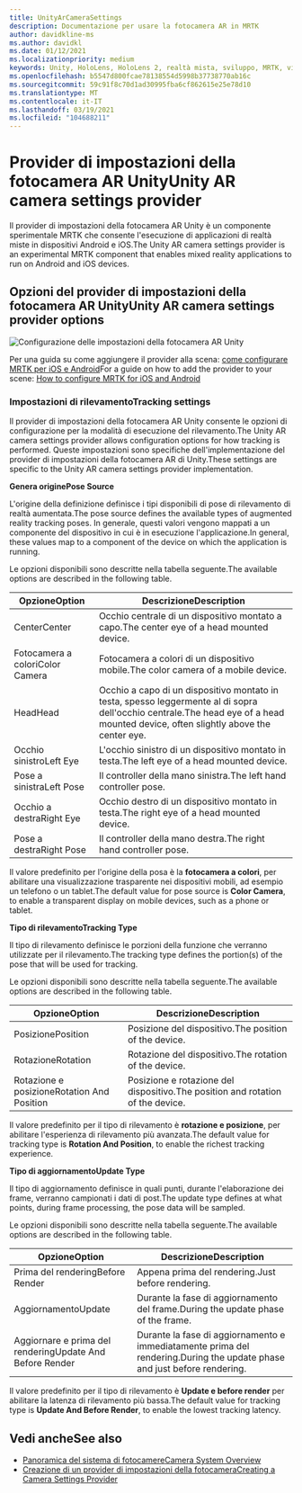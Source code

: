 ```yaml
---
title: UnityArCameraSettings
description: Documentazione per usare la fotocamera AR in MRTK
author: davidkline-ms
ms.author: davidkl
ms.date: 01/12/2021
ms.localizationpriority: medium
keywords: Unity, HoloLens, HoloLens 2, realtà mista, sviluppo, MRTK, videocamera AR,
ms.openlocfilehash: b5547d800fcae78138554d5998b37738770ab16c
ms.sourcegitcommit: 59c91f8c70d1ad30995fba6cf862615e25e78d10
ms.translationtype: MT
ms.contentlocale: it-IT
ms.lasthandoff: 03/19/2021
ms.locfileid: "104688211"
---
```

# <a name="unity-ar-camera-settings-provider"></a><span data-ttu-id="a4234-104">Provider di impostazioni della fotocamera AR Unity</span><span class="sxs-lookup"><span data-stu-id="a4234-104">Unity AR camera settings provider</span></span>

<span data-ttu-id="a4234-105">Il provider di impostazioni della fotocamera AR Unity è un componente sperimentale MRTK che consente l'esecuzione di applicazioni di realtà miste in dispositivi Android e iOS.</span><span class="sxs-lookup"><span data-stu-id="a4234-105">The Unity AR camera settings provider is an experimental MRTK component that enables mixed reality applications to run on Android and iOS devices.</span></span>

## <a name="unity-ar-camera-settings-provider-options"></a><span data-ttu-id="a4234-106">Opzioni del provider di impostazioni della fotocamera AR Unity</span><span class="sxs-lookup"><span data-stu-id="a4234-106">Unity AR camera settings provider options</span></span>

![Configurazione delle impostazioni della fotocamera AR Unity](../Images/CameraSystem/UnityArSettingsConfiguration.png)

<span data-ttu-id="a4234-108">Per una guida su come aggiungere il provider alla scena: [come configurare MRTK per iOS e Android](../CrossPlatform/UsingARFoundation.md)</span><span class="sxs-lookup"><span data-stu-id="a4234-108">For a guide on how to add the provider to your scene: [How to configure MRTK for iOS and Android](../CrossPlatform/UsingARFoundation.md)</span></span>

### <a name="tracking-settings"></a><span data-ttu-id="a4234-109">Impostazioni di rilevamento</span><span class="sxs-lookup"><span data-stu-id="a4234-109">Tracking settings</span></span>

<span data-ttu-id="a4234-110">Il provider di impostazioni della fotocamera AR Unity consente le opzioni di configurazione per la modalità di esecuzione del rilevamento.</span><span class="sxs-lookup"><span data-stu-id="a4234-110">The Unity AR camera settings provider allows configuration options for how tracking is performed.</span></span> <span data-ttu-id="a4234-111">Queste impostazioni sono specifiche dell'implementazione del provider di impostazioni della fotocamera AR di Unity.</span><span class="sxs-lookup"><span data-stu-id="a4234-111">These settings are specific to the Unity AR camera settings provider implementation.</span></span>

<span data-ttu-id="a4234-112">**Genera origine**</span><span class="sxs-lookup"><span data-stu-id="a4234-112">**Pose Source**</span></span>

<span data-ttu-id="a4234-113">L'origine della definizione definisce i tipi disponibili di pose di rilevamento di realtà aumentata.</span><span class="sxs-lookup"><span data-stu-id="a4234-113">The pose source defines the available types of augmented reality tracking poses.</span></span> <span data-ttu-id="a4234-114">In generale, questi valori vengono mappati a un componente del dispositivo in cui è in esecuzione l'applicazione.</span><span class="sxs-lookup"><span data-stu-id="a4234-114">In general, these values map to a component of the device on which the application is running.</span></span>

<span data-ttu-id="a4234-115">Le opzioni disponibili sono descritte nella tabella seguente.</span><span class="sxs-lookup"><span data-stu-id="a4234-115">The available options are described in the following table.</span></span>

| <span data-ttu-id="a4234-116">Opzione</span><span class="sxs-lookup"><span data-stu-id="a4234-116">Option</span></span> | <span data-ttu-id="a4234-117">Descrizione</span><span class="sxs-lookup"><span data-stu-id="a4234-117">Description</span></span> |
| --- | --- |
| <span data-ttu-id="a4234-118">Center</span><span class="sxs-lookup"><span data-stu-id="a4234-118">Center</span></span> | <span data-ttu-id="a4234-119">Occhio centrale di un dispositivo montato a capo.</span><span class="sxs-lookup"><span data-stu-id="a4234-119">The center eye of a head mounted device.</span></span> |
| <span data-ttu-id="a4234-120">Fotocamera a colori</span><span class="sxs-lookup"><span data-stu-id="a4234-120">Color Camera</span></span> | <span data-ttu-id="a4234-121">Fotocamera a colori di un dispositivo mobile.</span><span class="sxs-lookup"><span data-stu-id="a4234-121">The color camera of a mobile device.</span></span> |
| <span data-ttu-id="a4234-122">Head</span><span class="sxs-lookup"><span data-stu-id="a4234-122">Head</span></span> | <span data-ttu-id="a4234-123">Occhio a capo di un dispositivo montato in testa, spesso leggermente al di sopra dell'occhio centrale.</span><span class="sxs-lookup"><span data-stu-id="a4234-123">The head eye of a head mounted device, often slightly above the center eye.</span></span> |
| <span data-ttu-id="a4234-124">Occhio sinistro</span><span class="sxs-lookup"><span data-stu-id="a4234-124">Left Eye</span></span> | <span data-ttu-id="a4234-125">L'occhio sinistro di un dispositivo montato in testa.</span><span class="sxs-lookup"><span data-stu-id="a4234-125">The left eye of a head mounted device.</span></span> |
| <span data-ttu-id="a4234-126">Pose a sinistra</span><span class="sxs-lookup"><span data-stu-id="a4234-126">Left Pose</span></span> | <span data-ttu-id="a4234-127">Il controller della mano sinistra.</span><span class="sxs-lookup"><span data-stu-id="a4234-127">The left hand controller pose.</span></span> |
| <span data-ttu-id="a4234-128">Occhio a destra</span><span class="sxs-lookup"><span data-stu-id="a4234-128">Right Eye</span></span> | <span data-ttu-id="a4234-129">Occhio destro di un dispositivo montato in testa.</span><span class="sxs-lookup"><span data-stu-id="a4234-129">The right eye of a head mounted device.</span></span> |
| <span data-ttu-id="a4234-130">Pose a destra</span><span class="sxs-lookup"><span data-stu-id="a4234-130">Right Pose</span></span> | <span data-ttu-id="a4234-131">Il controller della mano destra.</span><span class="sxs-lookup"><span data-stu-id="a4234-131">The right hand controller pose.</span></span> |

<span data-ttu-id="a4234-132">Il valore predefinito per l'origine della posa è la **fotocamera a colori**, per abilitare una visualizzazione trasparente nei dispositivi mobili, ad esempio un telefono o un tablet.</span><span class="sxs-lookup"><span data-stu-id="a4234-132">The default value for pose source is **Color Camera**, to enable a transparent display on mobile devices, such as a phone or tablet.</span></span>

<span data-ttu-id="a4234-133">**Tipo di rilevamento**</span><span class="sxs-lookup"><span data-stu-id="a4234-133">**Tracking Type**</span></span>

<span data-ttu-id="a4234-134">Il tipo di rilevamento definisce le porzioni della funzione che verranno utilizzate per il rilevamento.</span><span class="sxs-lookup"><span data-stu-id="a4234-134">The tracking type defines the portion(s) of the pose that will be used for tracking.</span></span>

<span data-ttu-id="a4234-135">Le opzioni disponibili sono descritte nella tabella seguente.</span><span class="sxs-lookup"><span data-stu-id="a4234-135">The available options are described in the following table.</span></span>

| <span data-ttu-id="a4234-136">Opzione</span><span class="sxs-lookup"><span data-stu-id="a4234-136">Option</span></span> | <span data-ttu-id="a4234-137">Descrizione</span><span class="sxs-lookup"><span data-stu-id="a4234-137">Description</span></span> |
| --- | --- |
| <span data-ttu-id="a4234-138">Posizione</span><span class="sxs-lookup"><span data-stu-id="a4234-138">Position</span></span> | <span data-ttu-id="a4234-139">Posizione del dispositivo.</span><span class="sxs-lookup"><span data-stu-id="a4234-139">The position of the device.</span></span> |
| <span data-ttu-id="a4234-140">Rotazione</span><span class="sxs-lookup"><span data-stu-id="a4234-140">Rotation</span></span> | <span data-ttu-id="a4234-141">Rotazione del dispositivo.</span><span class="sxs-lookup"><span data-stu-id="a4234-141">The rotation of the device.</span></span> |
| <span data-ttu-id="a4234-142">Rotazione e posizione</span><span class="sxs-lookup"><span data-stu-id="a4234-142">Rotation And Position</span></span> | <span data-ttu-id="a4234-143">Posizione e rotazione del dispositivo.</span><span class="sxs-lookup"><span data-stu-id="a4234-143">The position and rotation of the device.</span></span> |

<span data-ttu-id="a4234-144">Il valore predefinito per il tipo di rilevamento è **rotazione e posizione**, per abilitare l'esperienza di rilevamento più avanzata.</span><span class="sxs-lookup"><span data-stu-id="a4234-144">The default value for tracking type is **Rotation And Position**, to enable the richest tracking experience.</span></span>

<span data-ttu-id="a4234-145">**Tipo di aggiornamento**</span><span class="sxs-lookup"><span data-stu-id="a4234-145">**Update Type**</span></span>

<span data-ttu-id="a4234-146">Il tipo di aggiornamento definisce in quali punti, durante l'elaborazione dei frame, verranno campionati i dati di post.</span><span class="sxs-lookup"><span data-stu-id="a4234-146">The update type defines at what points, during frame processing, the pose data will be sampled.</span></span>

<span data-ttu-id="a4234-147">Le opzioni disponibili sono descritte nella tabella seguente.</span><span class="sxs-lookup"><span data-stu-id="a4234-147">The available options are described in the following table.</span></span>

| <span data-ttu-id="a4234-148">Opzione</span><span class="sxs-lookup"><span data-stu-id="a4234-148">Option</span></span> | <span data-ttu-id="a4234-149">Descrizione</span><span class="sxs-lookup"><span data-stu-id="a4234-149">Description</span></span> |
| --- | --- |
| <span data-ttu-id="a4234-150">Prima del rendering</span><span class="sxs-lookup"><span data-stu-id="a4234-150">Before Render</span></span> | <span data-ttu-id="a4234-151">Appena prima del rendering.</span><span class="sxs-lookup"><span data-stu-id="a4234-151">Just before rendering.</span></span> |
| <span data-ttu-id="a4234-152">Aggiornamento</span><span class="sxs-lookup"><span data-stu-id="a4234-152">Update</span></span> | <span data-ttu-id="a4234-153">Durante la fase di aggiornamento del frame.</span><span class="sxs-lookup"><span data-stu-id="a4234-153">During the update phase of the frame.</span></span> |
| <span data-ttu-id="a4234-154">Aggiornare e prima del rendering</span><span class="sxs-lookup"><span data-stu-id="a4234-154">Update And Before Render</span></span> | <span data-ttu-id="a4234-155">Durante la fase di aggiornamento e immediatamente prima del rendering.</span><span class="sxs-lookup"><span data-stu-id="a4234-155">During the update phase and just before rendering.</span></span> |

<span data-ttu-id="a4234-156">Il valore predefinito per il tipo di rilevamento è **Update e before render** per abilitare la latenza di rilevamento più bassa.</span><span class="sxs-lookup"><span data-stu-id="a4234-156">The default value for tracking type is **Update And Before Render**, to enable the lowest tracking latency.</span></span>

## <a name="see-also"></a><span data-ttu-id="a4234-157">Vedi anche</span><span class="sxs-lookup"><span data-stu-id="a4234-157">See also</span></span>

- [<span data-ttu-id="a4234-158">Panoramica del sistema di fotocamere</span><span class="sxs-lookup"><span data-stu-id="a4234-158">Camera System Overview</span></span>](CameraSystemOverview.md)
- [<span data-ttu-id="a4234-159">Creazione di un provider di impostazioni della fotocamera</span><span class="sxs-lookup"><span data-stu-id="a4234-159">Creating a Camera Settings Provider</span></span>](CreateSettingsProvider.md)
